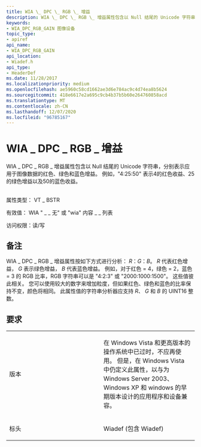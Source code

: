 ```yaml
---
title: WIA \_ DPC \_ RGB \_ 增益
description: WIA \_ DPC \_ RGB \_ 增益属性包含以 Null 结尾的 Unicode 字符串，分别表示应用于图像数据的红色、绿色和蓝色增益。
keywords:
- WIA_DPC_RGB_GAIN 图像设备
topic_type:
- apiref
api_name:
- WIA_DPC_RGB_GAIN
api_location:
- Wiadef.h
api_type:
- HeaderDef
ms.date: 11/28/2017
ms.localizationpriority: medium
ms.openlocfilehash: ae5960c58cd1662ae3d6e784ac9c4d74ea8b5624
ms.sourcegitcommit: 418e6617e2a695c9cb4b37b5b60e264760858acd
ms.translationtype: MT
ms.contentlocale: zh-CN
ms.lasthandoff: 12/07/2020
ms.locfileid: "96785167"
---
```

# <a name="wia_dpc_rgb_gain"></a>WIA \_ DPC \_ RGB \_ 增益


WIA \_ DPC \_ RGB \_ 增益属性包含以 Null 结尾的 Unicode 字符串，分别表示应用于图像数据的红色、绿色和蓝色增益。 例如，"4:25:50" 表示4的红色收益、25的绿色增益以及50的蓝色收益。

## <span id="ddk_wia_dpc_rgb_gain_si"></span><span id="DDK_WIA_DPC_RGB_GAIN_SI"></span>


属性类型： VT \_ BSTR

有效值： WIA " \_ \_ 无" 或 "wia" 内容 \_ \_ 列表

访问权限：读/写

<a name="remarks"></a>备注
-------

WIA \_ DPC \_ RGB \_ 增益属性按如下方式进行分析： *R*：*G*：*B*。 *R* 代表红色增益， *G* 表示绿色增益， *B* 代表蓝色增益。 例如，对于红色 = 4，绿色 = 2，蓝色 = 3 的 RGB 比率，RGB 字符串可以是 "4:2:3" 或 "2000:1000:1500"。 这些值彼此相关。 您可以使用较大的数字来增加粒度，但如果红色、绿色和蓝色的比率保持不变，颜色将相同。 此属性值的字符串分析器应支持 *R*、 *G* 和 *B* 的 UINT16 整数。

<a name="requirements"></a>要求
------------

<table>
<colgroup>
<col width="50%" />
<col width="50%" />
</colgroup>
<tbody>
<tr class="odd">
<td><p>版本</p></td>
<td><p>在 Windows Vista 和更高版本的操作系统中已过时，不应再使用。 但是，在 Windows Vista 中仍定义此属性，以与为 Windows Server 2003、Windows XP 和 windows 的早期版本设计的应用程序和设备兼容。</p></td>
</tr>
<tr class="even">
<td><p>标头</p></td>
<td>Wiadef (包含 Wiadef) </td>
</tr>
</tbody>
</table>

 

 





